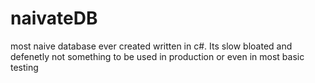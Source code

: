 # naivateDB
most naive database ever created written in c#. Its slow bloated and defenetly not something to be used in production or even in most basic testing
